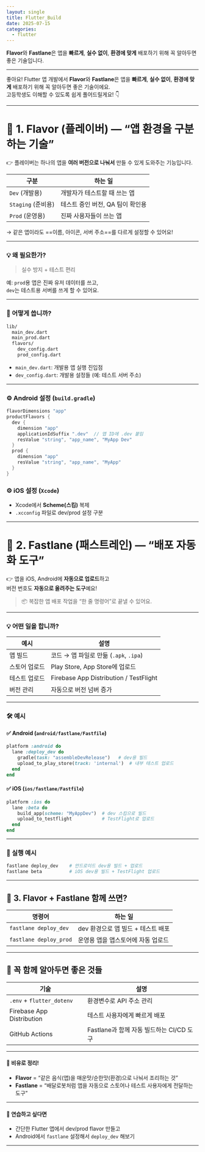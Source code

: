 ```yaml
---
layout: single
title: Flutter_Build
date: 2025-07-15
categories:
  - flutter
---
```

**Flavor**와 **Fastlane**은 앱을 **빠르게**, **실수 없이**, **환경에 맞게** 배포하기 위해 꼭 알아두면 좋은 기술입니다.

---

좋아요! Flutter 앱 개발에서 **Flavor**와 **Fastlane**은 앱을 **빠르게**, **실수 없이**, **환경에 맞게** 배포하기 위해 꼭 알아두면 좋은 기술이에요.  
고등학생도 이해할 수 있도록 쉽게 풀어드릴게요! 👇

---

# 🍭 1. **Flavor (플레이버)** — “앱 환경을 구분하는 기술”

👉 플레이버는 하나의 앱을 **여러 버전으로 나눠서** 만들 수 있게 도와주는 기능입니다.  

|구분|하는 일|
|---|---|
|`Dev` (개발용)|개발자가 테스트할 때 쓰는 앱|
|`Staging` (준비용)|테스트 중인 버전, QA 팀이 확인용|
|`Prod` (운영용)|진짜 사용자들이 쓰는 앱|

→ 같은 앱이라도 ==이름, 아이콘, 서버 주소==를 다르게 설정할 수 있어요!

---

### 💡 왜 필요한가?

> 실수 방지 + 테스트 편리

예: `prod`용 앱은 진짜 유저 데이터를 쓰고,  
`dev`는 테스트용 서버를 쓰게 할 수 있어요.

---

### 📂 어떻게 씁니까?

```bash
lib/
  main_dev.dart
  main_prod.dart
  flavors/
    dev_config.dart
    prod_config.dart
```

- `main_dev.dart`: 개발용 앱 실행 진입점
- `dev_config.dart`: 개발용 설정들 (예: 테스트 서버 주소)

---

### ⚙️ Android 설정 (`build.gradle`)

```groovy
flavorDimensions "app"
productFlavors {
  dev {
    dimension "app"
    applicationIdSuffix ".dev"  // 앱 ID에 .dev 붙임
    resValue "string", "app_name", "MyApp Dev"
  }
  prod {
    dimension "app"
    resValue "string", "app_name", "MyApp"
  }
}
```

### ⚙️ iOS 설정 (`Xcode`)

- Xcode에서 **Scheme(스킴)** 복제
- `.xcconfig` 파일로 dev/prod 설정 구분

---

# 🚀 2. **Fastlane (패스트레인)** — “배포 자동화 도구”

👉 앱을 iOS, Android에 **자동으로 업로드**하고  
버전 번호도 **자동으로 올려주는 도구**예요!

> 📦 복잡한 앱 배포 작업을 “한 줄 명령어”로 끝낼 수 있어요.

---

### 💡 어떤 일을 합니까?

|예시|설명|
|---|---|
|앱 빌드|코드 → 앱 파일로 만듦 (`.apk`, `.ipa`)|
|스토어 업로드|Play Store, App Store에 업로드|
|테스트 업로드|Firebase App Distribution / TestFlight|
|버전 관리|자동으로 버전 넘버 증가|

---

### 🛠 예시

#### ✅ Android (`android/fastlane/Fastfile`)

```ruby
platform :android do
  lane :deploy_dev do
    gradle(task: "assembleDevRelease")   # dev용 빌드
    upload_to_play_store(track: 'internal')  # 내부 테스트 업로드
  end
end
```

#### ✅ iOS (`ios/fastlane/Fastfile`)

```ruby
platform :ios do
  lane :beta do
    build_app(scheme: "MyAppDev")  # dev 스킴으로 빌드
    upload_to_testflight           # TestFlight로 업로드
  end
end
```

---

### 🚀 실행 예시

```bash
fastlane deploy_dev    # 안드로이드 dev용 빌드 + 업로드
fastlane beta          # iOS dev용 빌드 + TestFlight 업로드
```

---

## 🧩 3. Flavor + Fastlane 함께 쓰면?

|명령어|하는 일|
|---|---|
|`fastlane deploy_dev`|dev 환경으로 앱 빌드 + 테스트 배포|
|`fastlane deploy_prod`|운영용 앱을 앱스토어에 자동 업로드|

---

## 📘 꼭 함께 알아두면 좋은 것들

|기술|설명|
|---|---|
|`.env` + `flutter_dotenv`|환경변수로 API 주소 관리|
|Firebase App Distribution|테스트 사용자에게 빠르게 배포|
|GitHub Actions|Fastlane과 함께 자동 빌드하는 CI/CD 도구|

---

#### 🧠 비유로 정리!

- **Flavor** = “같은 음식(앱)을 매운맛/순한맛(환경)으로 나눠서 조리하는 것”
- **Fastlane** = “배달로봇처럼 앱을 자동으로 스토어나 테스트 사용자에게 전달하는 도구”

---

#### 🧪 연습하고 싶다면

- 간단한 Flutter 앱에서 dev/prod flavor 만들고
- Android에서 `fastlane` 설정해서 `deploy_dev` 해보기

---
